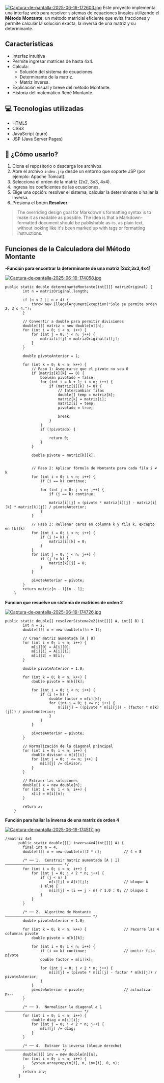 [![Captura-de-pantalla-2025-06-19-172603.jpg](https://i.postimg.cc/1thnpXVD/Captura-de-pantalla-2025-06-19-172603.jpg)](https://postimg.cc/d76VFqB0)
Este proyecto implementa una interfaz web para resolver sistemas de ecuaciones lineales utilizando el **Método Montante**, un método matricial eficiente que evita fracciones y permite calcular la solución exacta, la inversa de una matriz y su determinante.
## Caracteristicas
- Interfaz intuitiva
- Permite ingresar matrices de hasta 4x4.
- Calcula:
  - Solución del sistema de ecuaciones.
  - Determinante de la matriz.
  - Matriz inversa.
- Explicación visual y breve del método Montante.
- Historia del matemático René Montante.

## 💻 Tecnologías utilizadas

- HTML5
- CSS3
- JavaScript (puro)
- JSP (Java Server Pages)
## 🚀 ¿Cómo usarlo?

1. Clona el repositorio o descarga los archivos.
2. Abre el archivo `index.jsp` desde un entorno que soporte JSP (por ejemplo: Apache Tomcat).
3. Selecciona el orden de la matriz (2x2, 3x3, 4x4).
4. Ingresa los coeficientes de las ecuaciones.
5. Elige una opción: resolver el sistema, calcular la determinante o hallar la inversa.
6. Presiona el botón **Resolver**.


> The overriding design goal for Markdown's
> formatting syntax is to make it as readable
> as possible. The idea is that a
> Markdown-formatted document should be
> publishable as-is, as plain text, without
> looking like it's been marked up with tags
> or formatting instructions.

## Funciones de la Calculadora del Método Montante
**-Función para encontrar la determinante de una matriz [2x2,3x3,4x4]**

[![Captura-de-pantalla-2025-06-19-174058.jpg](https://i.postimg.cc/Y9HNtbRc/Captura-de-pantalla-2025-06-19-174058.jpg)](https://postimg.cc/jWMnX6Bv)

```
public static double determinanteMontante(int[][] matrizOriginal) {
        int n = matrizOriginal.length;

        if (n < 2 || n > 4) {
            throw new IllegalArgumentException("Solo se permite orden 2, 3 o 4.");
        }

        // Convertir a double para permitir divisiones
        double[][] matriz = new double[n][n];
        for (int i = 0; i < n; i++) {
            for (int j = 0; j < n; j++) {
                matriz[i][j] = matrizOriginal[i][j];
            }
        }

        double pivoteAnterior = 1;

        for (int k = 0; k < n; k++) {
            // Paso 1: Asegurarse que el pivote no sea 0
            if (matriz[k][k] == 0) {
                boolean pivotado = false;
                for (int i = k + 1; i < n; i++) {
                    if (matriz[i][k] != 0) {
                        // Intercambiar filas
                        double[] temp = matriz[k];
                        matriz[k] = matriz[i];
                        matriz[i] = temp;
                        pivotado = true;
                        
                        break;
                    }
                }
                if (!pivotado) {
                  
                    return 0;
                }
            }

            double pivote = matriz[k][k];
            

            // Paso 2: Aplicar fórmula de Montante para cada fila i ≠ k
            for (int i = 0; i < n; i++) {
                if (i == k) continue;

                for (int j = 0; j < n; j++) {
                    if (j == k) continue;

                    matriz[i][j] = (pivote * matriz[i][j] - matriz[i][k] * matriz[k][j]) / pivoteAnterior;
                }
            }

            // Paso 3: Rellenar ceros en columna k y fila k, excepto en [k][k]
            for (int i = 0; i < n; i++) {
                if (i != k) {
                    matriz[i][k] = 0;
                }
            }
            for (int j = 0; j < n; j++) {
                if (j != k) {
                    matriz[k][j] = 0;
                }
            }

            pivoteAnterior = pivote;
        }
        return matriz[n - 1][n - 1];
    }
```
**Funcion que resuelve un sistema de matrices de orden 2**

[![Captura-de-pantalla-2025-06-19-174726.jpg](https://i.postimg.cc/0rRP4KxC/Captura-de-pantalla-2025-06-19-174726.jpg)](https://postimg.cc/5Q3hY0XH)

```
public static double[] resolverSistema2x2(int[][] A, int[] B) {
        int n = 2;
        double[][] m = new double[n][n + 1];

        // Crear matriz aumentada [A | B]
        for (int i = 0; i < n; i++) {
            m[i][0] = A[i][0];
            m[i][1] = A[i][1];
            m[i][2] = B[i];
        }

        double pivoteAnterior = 1.0;

        for (int k = 0; k < n; k++) {
            double pivote = m[k][k];

            for (int i = 0; i < n; i++) {
                if (i != k) {
                    double factor = m[i][k];
                    for (int j = 0; j <= n; j++) {
                        m[i][j] = ((pivote * m[i][j]) - (factor * m[k][j])) / pivoteAnterior;
                    }
                }
            }

            pivoteAnterior = pivote;
        }

        // Normalización de la diagonal principal
        for (int i = 0; i < n; i++) {
            double divisor = m[i][i];
            for (int j = 0; j <= n; j++) {
                m[i][j] /= divisor;
            }
        }

        // Extraer las soluciones
        double[] x = new double[n];
        for (int i = 0; i < n; i++) {
            x[i] = m[i][n];
        }

        return x;
    }
```
**Función para hallar la inversa de una matriz de orden 4**

[![Captura-de-pantalla-2025-06-19-174517.jpg](https://i.postimg.cc/dVRtz6hZ/Captura-de-pantalla-2025-06-19-174517.jpg)](https://postimg.cc/CR1g8jHw)

```
//matriz 4x4
      public static double[][] inversa4x4(int[][] A) {
        final int n = 4;
        double[][] m = new double[n][2 * n];          // 4 × 8

        /* ── 1.  Construir matriz aumentada [A | I] ────────────────────────── */
        for (int i = 0; i < n; i++) {
            for (int j = 0; j < 2 * n; j++) {
                if (j < n) {
                    m[i][j] = A[i][j];                // bloque A
                } else {
                    m[i][j] = (i == j - n) ? 1.0 : 0; // bloque I
                }
            }
        }

        /* ── 2.  Algoritmo de Montante ─────────────────────────────────────── */
        double pivoteAnterior = 1.0;

        for (int k = 0; k < n; k++) {                 // recorre las 4 columnas pivote
            double pivote = m[k][k];

            for (int i = 0; i < n; i++) {
                if (i == k) continue;                 // omitir fila pivote
                double factor = m[i][k];

                for (int j = 0; j < 2 * n; j++) {
                    m[i][j] = (pivote * m[i][j] - factor * m[k][j]) / pivoteAnterior;
                }
            }
            pivoteAnterior = pivote;                  // actualizar pₐₙₜ
        }

        /* ── 3.  Normalizar la diagonal a 1 ─────────────────────────────────── */
        for (int i = 0; i < n; i++) {
            double diag = m[i][i];
            for (int j = 0; j < 2 * n; j++) {
                m[i][j] /= diag;
            }
        }

        /* ── 4.  Extraer la inversa (bloque derecho) ───────────────────────── */
        double[][] inv = new double[n][n];
        for (int i = 0; i < n; i++) {
            System.arraycopy(m[i], n, inv[i], 0, n);
        }
        return inv;
      }
```

